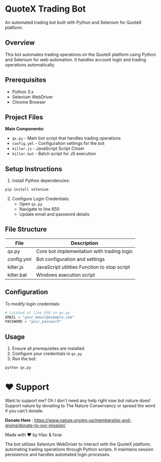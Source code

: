 # QuoteX Trading Bot

An automated trading bot built with Python and Selenium for QuoteX platform.

## Overview

This bot automates trading operations on the QuoteX platform using Python and Selenium for web automation. It handles account login and trading operations automatically.

## Prerequisites

- Python 3.x
- Selenium WebDriver
- Chrome Browser

## Project Files

**Main Components:**
- `qx.py` - Main bot script that handles trading operations
- `config.yml` - Configuration settings for the bot
- `killer.js` - JavaScript Script Closer
- `killer.bat` - Batch script for JS execution

## Setup Instructions

1. Install Python dependencies:
```bash
pip install selenium
```

2. Configure Login Credentials:
   - Open `qx.py`
   - Navigate to line 650
   - Update email and password details

## File Structure

| File | Description |
|------|-------------|
| qx.py | Core bot implementation with trading logic |
| config.yml | Bot configuration and settings |
| killer.js | JavaScript utilities Function to stop script |
| killer.bat | Windows execution script |

## Configuration

To modify login credentials:
```python
# Located at line 650 in qx.py
EMAIL = "your_email@example.com"
PASSWORD = "your_password"
```

## Usage

1. Ensure all prerequisites are installed
2. Configure your credentials in `qx.py`
3. Run the bot:
```bash
python qx.py
```



# ❤️ Support
Want to support me? Oh I don't need any help right now but nature does! Support nature by donating to The Nature Conservancy or spread the word if you can't donate.

**Donate Here** : https://www.nature.org/en-us/membership-and-giving/donate-to-our-mission/

Made with ❤️ by h1ac & fxrar

The bot utilizes Selenium WebDriver to interact with the QuoteX platform, automating trading operations through Python scripts. It maintains session persistence and handles automated login processes.

